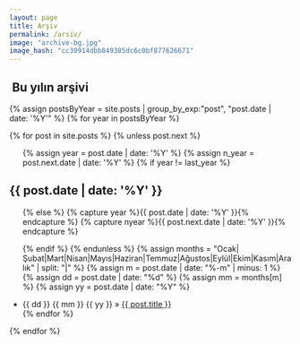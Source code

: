 ```yaml
---
layout: page
title: Arşiv
permalink: /arsiv/
image: "archive-bg.jpg"
image_hash: "cc30914dbb849385dc6c0bf877626671"
---
```

  
<div class="col-lg-8 col-md-10 mx-auto">
<section id="archive">
<h2><i class="fa fa-file-archive-o"></i>&nbsp;Bu yılın arşivi</h2>
{% assign postsByYear = site.posts | group_by_exp:"post", "post.date | date: '%Y'"  %}
{% for year in postsByYear %}

  {% for post in site.posts %}
  {% unless post.next %}

  <ul class="this">
  {% assign year = post.date | date: '%Y' %}
  {% assign n_year = post.next.date | date: '%Y' %}
  {% if year != last_year %}
  </ul>
  <h2>{{ post.date | date: '%Y' }}</h2>

  <ul class="past">
  {% else %}
  {% capture year %}{{ post.date | date: '%Y' }}{% endcapture %}
  {% capture nyear %}{{ post.next.date | date: '%Y' }}{% endcapture %}

  {% endif %}
  {% endunless %}
  {% assign months = "Ocak|Şubat|Mart|Nisan|Mayıs|Haziran|Temmuz|Ağustos|Eylül|Ekim|Kasım|Aralık" | split: "|" %}
  {% assign m = post.date | date: "%-m" | minus: 1 %}
  {% assign dd = post.date | date: "%d" %}
  {% assign mm = months[m] %}
  {% assign yy = post.date | date: "%Y" %}

 <li class="arch-list"> {{ dd }} {{ mm }} {{ yy }} &raquo; <a href="{{site.baseurl}}{{ post.url }}">{{ post.title }}</a> </li>
  {% endfor %}
  </ul>
{% endfor %}
</section>
</div>



